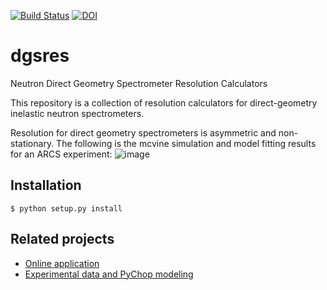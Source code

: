 <!-- [![Build Status](http://35.168.96.122:8080/buildStatus/icon?job=dgsres)](http://35.168.96.122:8080/job/dgsres/) -->
[![Build Status](https://codebuild.us-east-1.amazonaws.com/badges?uuid=eyJlbmNyeXB0ZWREYXRhIjoibUZKS0FlY080d1I3ZVFyM2ZMVm8reFJGemNYcTFBOE9mVG1rWkVVcnVYOStmaHNIOGUvb1piL2FTT2NWbGJVRXlOVkFKK2N3OXQ2ZzlGOXZTL0MrZ3pRPSIsIml2UGFyYW1ldGVyU3BlYyI6Iit6YVNCQXZHL3lUUVUzdXkiLCJtYXRlcmlhbFNldFNlcmlhbCI6MX0%3D&branch=master)](https://console.aws.amazon.com/codesuite/codebuild/668650830132/projects/mcvine-dgsres-py2)
[![DOI](https://zenodo.org/badge/97215709.svg)](https://zenodo.org/badge/latestdoi/97215709)

# dgsres
Neutron Direct Geometry Spectrometer Resolution Calculators

This repository is a collection of resolution calculators for direct-geometry inelastic neutron spectrometers.

Resolution for direct geometry spectrometers is asymmetric and non-stationary. The following is the mcvine simulation and model fitting results for an ARCS experiment:
![image](https://user-images.githubusercontent.com/1796155/59158473-a8947e00-8a88-11e9-9e4c-0158ee5e0443.png)


## Installation
`$ python setup.py install`


## Related projects
* [Online application](http://dgsres.mcvine.org)
* [Experimental data and PyChop modeling](https://github.com/sns-chops/resolution)
